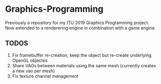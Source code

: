 # Graphics-Programming
Previously a repository for my ITU 2019 Graphics Programming project.
Now extended to a renderering engine in combination with a game engine.

## TODOS
1. Fix framebuffer re-creation, keep the object but re-create underlying OpenGL objectes
2. Share VAOs between materials using the same mesh (currently creates a new vao per mesh)
3. Fix texture channel management
